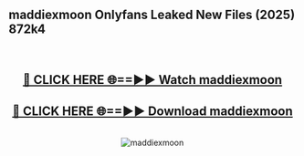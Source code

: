 <h2>maddiexmoon Onlyfans Leaked New Files (2025) 872k4</h2>
<br>
<div align="center">
<h2><a href="https://mediafiles.top/maddiexmoon&ref=git" rel="nofollow">🔴 CLICK HERE 🌐==►► Watch maddiexmoon</a></h2>
<h2><a href="https://mediafiles.top/maddiexmoon&ref=git" rel="nofollow">🔴 CLICK HERE 🌐==►► Download maddiexmoon</a></h2>
<br>
<a href="https://mediafiles.top/maddiexmoon&ref=git" rel="nofollow" data-target="animated-image.originalLink"><img src="https://i.ibb.co.com/xMMVF88/686577567.gif" alt="maddiexmoon" style="max-width: 100%; display: inline-block;" data-target="animated-image.originalImage"></a>
</div>
<br>
<br>